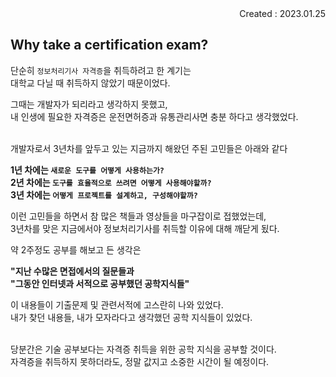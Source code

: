 <div align="right">Created : 2023.01.25</div>

## **Why take a certification exam?**

단순히 `정보처리기사 자격증`을 취득하려고 한 계기는 <br>
대학교 다닐 때 취득하지 않았기 때문이었다. <br>

그때는 개발자가 되리라고 생각하지 못했고, <br>
내 인생에 필요한 자격증은 운전면허증과 유통관리사면 충분 하다고 생각했었다. <br><br>

개발자로서 3년차를 앞두고 있는 지금까지 해왔던 주된 고민들은 아래와 같다<br>

**1년 차에는 `새로운 도구를 어떻게 사용하는가?`<br>
2년 차에는 `도구를 효율적으로 쓰려면 어떻게 사용해야할까?`<br>
3년 차에는 `어떻게 프로젝트를 설계하고, 구성해야할까?`**

이런 고민들을 하면서 참 많은 책들과 영상들을 마구잡이로 접했었는데,<br>
3년차를 맞은 지금에서야 정보처리기사를 취득할 이유에 대해 깨닫게 됬다. <br>

약 2주정도 공부를 해보고 든 생각은 <br>

**"지난 수많은 면접에서의 질문들과<br>
"그동안 인터넷과 서적으로 공부했던 공학지식들"**

이 내용들이 기출문제 및 관련서적에 고스란히 나와 있었다.<br>
내가 찾던 내용들, 내가 모자라다고 생각했던 공학 지식들이 있었다.<br><br>

당분간은 기술 공부보다는 자격증 취득을 위한 공학 지식을 공부할 것이다.<br>
자격증을 취득하지 못하더라도, 정말 값지고 소중한 시간이 될 예정이다.
